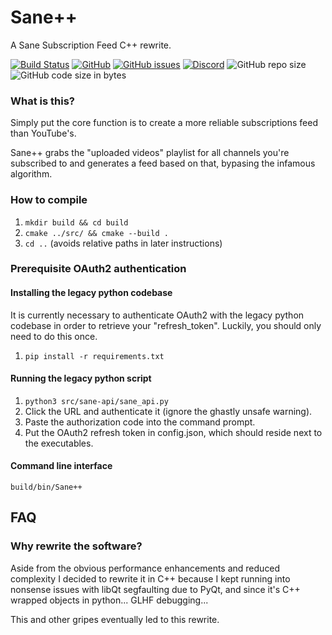# Sane++
A Sane Subscription Feed C++ rewrite.

[![Build Status](https://api.travis-ci.org/BluABK/sanepp.svg?branch=master)](https://travis-ci.org/BluABK/sanepp)
[![GitHub](https://img.shields.io/github/license/bluabk/sanepp.svg)](https://raw.githubusercontent.com/BluABK/sanepp/master/LICENSE.md)
[![GitHub issues](https://img.shields.io/github/issues/bluabk/sanepp.svg)](https://github.com/BluABK/sanepp/issues)
[![Discord](https://img.shields.io/discord/499274159839379473.svg?style=popout)](https://discord.gg/7KcvPt4)
![GitHub repo size](https://img.shields.io/github/repo-size/bluabk/sanepp.svg?style=popout)
![GitHub code size in bytes](https://img.shields.io/github/languages/code-size/bluabk/sanepp.svg)


### What is this?
Simply put the core function is to create a more reliable subscriptions feed than YouTube's.

Sane++ grabs the "uploaded videos" playlist for all channels you're subscribed to and generates a feed based on that, bypasing the infamous algorithm. 

### How to compile
  1. `mkdir build && cd build`
  2. `cmake ../src/ && cmake --build .`
  3. `cd ..` (avoids relative paths in later instructions)

### Prerequisite OAuth2 authentication
#### Installing the legacy python codebase
It is currently necessary to authenticate OAuth2 with the legacy python codebase in order to retrieve your "refresh_token".
Luckily, you should only need to do this once.

1. `pip install -r requirements.txt`

#### Running the legacy python script 

  1. `python3 src/sane-api/sane_api.py`
  2. Click the URL and authenticate it (ignore the ghastly unsafe warning).
  3. Paste the authorization code into the command prompt.
  4. Put the OAuth2 refresh token in config.json, which should reside next to the executables.

#### Command line interface
`build/bin/Sane++`

## FAQ
### Why rewrite the software?
Aside from the obvious performance enhancements and reduced complexity I decided to rewrite it in C++ because I kept running into nonsense issues with libQt segfaulting due to PyQt, and since it's C++ wrapped objects in python... GLHF debugging...

This and other gripes eventually led to this rewrite.